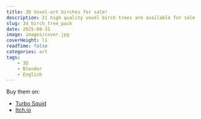 ```yaml
---
title: 3D Voxel-art birches for sale!
description: 21 high quality voxel birch trees are available for sale
slug: 3d_birch_tree_pack
date: 2025-08-31
image: images/cover.jpg
coverHeight: l1
readTime: false
categories: art
tags:
    - 3D
    - Blender
    - English
---
```


Buy them on:
- [Turbo Squid](https://www.turbosquid.com/3d-models/21-voxel-birch-tree-pack-3d-model-2455271)
- [Itch.io](https://ananasikdeveloper.itch.io/big-voxel-birches-pack)